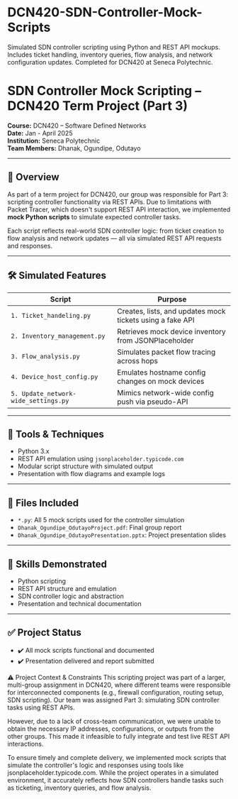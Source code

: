 # DCN420-SDN-Controller-Mock-Scripts
Simulated SDN controller scripting using Python and REST API mockups. Includes ticket handling, inventory queries, flow analysis, and network configuration updates. Completed for DCN420 at Seneca Polytechnic.
# SDN Controller Mock Scripting – DCN420 Term Project (Part 3)

**Course:** DCN420 – Software Defined Networks  
**Date:** Jan - April 2025  
**Institution:** Seneca Polytechnic  
**Team Members:** Dhanak, Ogundipe, Odutayo

---

## 🧠 Overview
As part of a term project for DCN420, our group was responsible for Part 3: scripting controller functionality via REST APIs. Due to limitations with Packet Tracer, which doesn't support REST API interaction, we implemented **mock Python scripts** to simulate expected controller tasks.

Each script reflects real-world SDN controller logic: from ticket creation to flow analysis and network updates — all via simulated REST API requests and responses.

---

## 🛠️ Simulated Features

| Script | Purpose |
|--------|---------|
| `1. Ticket_handeling.py` | Creates, lists, and updates mock tickets using a fake API |
| `2. Inventory_management.py` | Retrieves mock device inventory from JSONPlaceholder |
| `3. Flow_analysis.py` | Simulates packet flow tracing across hops |
| `4. Device_host_config.py` | Emulates hostname config changes on mock devices |
| `5. Update_network-wide_settings.py` | Mimics network-wide config push via pseudo-API |

---

## 🧪 Tools & Techniques
- Python 3.x  
- REST API emulation using `jsonplaceholder.typicode.com`  
- Modular script structure with simulated output  
- Presentation with flow diagrams and example logs

---

## 📎 Files Included
- `*.py`: All 5 mock scripts used for the controller simulation  
- `Dhanak_Ogundipe_OdutayoProject.pdf`: Final group report  
- `Dhanak_Ogundipe_OdutayoPresentation.pptx`: Project presentation slides

---

## 🧠 Skills Demonstrated
- Python scripting  
- REST API structure and emulation  
- SDN controller logic and abstraction  
- Presentation and technical documentation

---

## ✅ Project Status
- ✔️ All mock scripts functional and documented  
- ✔️ Presentation delivered and report submitted  

⚠️ Project Context & Constraints
This scripting project was part of a larger, multi-group assignment in DCN420, where different teams were responsible for interconnected components (e.g., firewall configuration, routing setup, SDN scripting). Our team was assigned Part 3: simulating SDN controller tasks using REST APIs.

However, due to a lack of cross-team communication, we were unable to obtain the necessary IP addresses, configurations, or outputs from the other groups. This made it infeasible to fully integrate and test live REST API interactions.

To ensure timely and complete delivery, we implemented mock scripts that simulate the controller's logic and responses using tools like jsonplaceholder.typicode.com. While the project operates in a simulated environment, it accurately reflects how SDN controllers handle tasks such as ticketing, inventory queries, and flow analysis.
